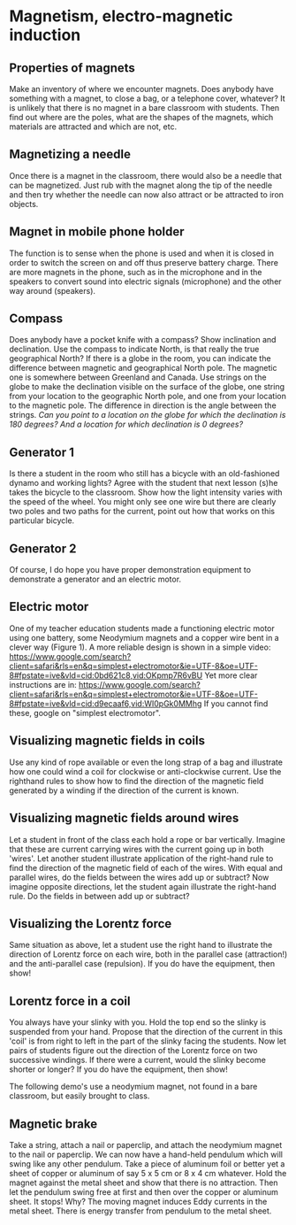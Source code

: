 # Magnetism, electro-magnetic induction

## Properties of magnets
Make an inventory of where we encounter magnets. Does anybody have something with a magnet, to close a bag, or a telephone cover, whatever? It is unlikely that there is no magnet in a bare classroom with students. Then find out where are the poles, what are the shapes of the magnets, which materials are attracted and which are not, etc.

## Magnetizing a needle
Once there is a magnet in the classroom, there would also be a needle that can be magnetized. Just rub with the magnet along the tip of the needle and then try whether the needle can now also attract or be attracted to iron objects.

## Magnet in mobile phone holder
The function is to sense when the phone is used and when it is closed in order to switch the screen on and off thus preserve battery charge. There are more magnets in the phone, such as in the microphone and in the speakers to convert sound into electric signals (microphone) and the other way around (speakers).

## Compass
Does anybody have a pocket knife with a compass? Show inclination and declination. Use the compass to indicate North, is that really the true geographical North? If there is a globe in the room, you can indicate the difference between magnetic and geographical North pole. The magnetic one is somewhere between Greenland and Canada. Use strings on the globe to make the declination visible on the surface of the globe, one string from your location to the geographic North pole, and one from your location to the magnetic pole. The difference in direction is the angle between the strings. *Can you point to a location on the globe for which the declination is 180 degrees? And a location for which declination is 0 degrees?*

## Generator 1
Is there a student in the room who still has a bicycle with an old-fashioned dynamo and working lights? Agree with the student that next lesson (s)he takes the bicycle to the classroom. Show how the light intensity varies with the speed of the wheel. You might only see one wire but there are clearly two poles and two paths for the current, point out how that works on this particular bicycle.

## Generator 2
Of course, I do hope you have proper demonstration equipment to demonstrate a generator and an electric motor.

## Electric motor
One of my teacher education students made a functioning electric motor using one battery, some Neodymium magnets and a copper wire bent in a clever way (Figure 1). A more reliable design is shown in a simple video: <https://www.google.com/search?client=safari&rls=en&q=simplest+electromotor&ie=UTF-8&oe=UTF-8#fpstate=ive&vld=cid:0bd621c8,vid:OKpmp7R6vBU> Yet more clear instructions are in: <https://www.google.com/search?client=safari&rls=en&q=simplest+electromotor&ie=UTF-8&oe=UTF-8#fpstate=ive&vld=cid:d9ecaaf6,vid:WI0pGk0MMhg> If you cannot find these, google on "simplest electromotor".

## Visualizing magnetic fields in coils

Use any kind of rope available or even the long strap of a bag and illustrate how one could wind a coil for clockwise or anti-clockwise current. Use the righthand rules to show how to find the direction of the magnetic field generated by a winding if the direction of the current is known.

## Visualizing magnetic fields around wires

Let a student in front of the class each hold a rope or bar vertically. Imagine that these are current carrying wires with the current going up in both 'wires'. Let another student illustrate application of the right-hand rule to find the direction of the magnetic field of each of the wires. With equal and parallel wires, do the fields between the wires add up or subtract? Now imagine opposite directions, let the student again illustrate the right-hand rule. Do the fields in between add up or subtract?

## Visualizing the Lorentz force

Same situation as above, let a student use the right hand to illustrate the direction of Lorentz force on each wire, both in the parallel case (attraction!) and the anti-parallel case (repulsion). If you do have the equipment, then show!

## Lorentz force in a coil

You always have your slinky with you. Hold the top end so the slinky is suspended from your hand. Propose that the direction of the current in this 'coil' is from right to left in the part of the slinky facing the students. Now let pairs of students figure out the direction of the Lorentz force on two successive windings. If there were a current, would the slinky become shorter or longer? If you do have the equipment, then show!

The following demo's use a neodymium magnet, not found in a bare classroom, but easily brought to class.

## Magnetic brake

Take a string, attach a nail or paperclip, and attach the neodymium magnet to the nail or paperclip. We can now have a hand-held pendulum which will swing like any other pendulum. Take a piece of aluminum foil or better yet a sheet of copper or aluminum of say 5 x 5 cm or 8 x 4 cm whatever. Hold the magnet against the metal sheet and show that there is no attraction. Then let the pendulum swing free at first and then over the copper or aluminum sheet. It stops! Why? The moving magnet induces Eddy currents in the metal sheet. There is energy transfer from pendulum to the metal sheet.